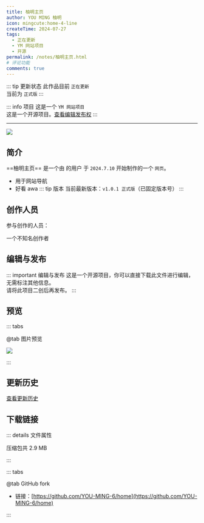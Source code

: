 ```yaml
---
title: 柚明主页
author: YOU MING 柚明
icon: mingcute:home-4-line
createTime: 2024-07-27
tags:
  - 正在更新
  - YM 网站项目
  - 开源
permalink: /notes/柚明主页.html
# 评论功能
comments: true
---
```


::: tip 更新状态
此作品目前 `正在更新`  
当前为 `正式版`
:::

::: info 项目
这是一个 `YM 网站项目`  
这是一个开源项目。[查看编辑发布权](#编辑与发布)
:::

---

![](https://image.youming.us.kg/home-yl.png)

## <Icon name="mingcute:document-line" color="currentColor" /> 简介

==柚明主页== 是一个由 <Badge text="Youming 工作室" type="tip" /> 的用户 <Badge text="YOU MING 柚明" type="info" /> 于 `2024.7.10` 开始制作的一个 `网页`。

- 用于网站导航
- 好看 awa
::: tip 版本
当前最新版本：`v1.0.1 正式版`（已固定版本号）
:::

## <Icon name="mingcute:contacts-3-line" color="currentColor" /> 创作人员

参与创作的人员：<Badge text="YOU MING 柚明" type="info" />

<LinkCard title="YOU MING 柚明" icon="https://image.youming.us.kg/ym-ys.png" href="/notes/更多/工作室.html#you-ming-柚明">
    一个不知名创作者
</LinkCard>

## <Icon name="mingcute:pencil-3-line" color="currentColor" /> 编辑与发布

::: important 编辑与发布
这是一个开源项目，你可以直接下载此文件进行编辑，无需标注其他信息。  
请将此项目二创后再发布。
:::

## <Icon name="mingcute:eye-2-line" color="currentColor" /> 预览
::: tabs

@tab <Icon name="mingcute:pic-line" color="currentColor" /> 图片预览

![](https://image.youming.us.kg/home-yl.png)

:::

## <Icon name="mingcute:history-anticlockwise-line" color="currentColor" /> 更新历史

[查看更新历史](/notes/更新历史/柚明主页.html)

## <Icon name="mingcute:arrow-to-down-line" color="currentColor" /> 下载链接

::: details <Icon name="mingcute:file-info-line" color="currentColor" /> 文件属性

<CardGrid>
  <Card title="home.zip" icon="mingcute:file-zip-line">
    压缩包共 2.9 MB
  </Card>
</CardGrid>

:::

::: tabs

@tab <Icon name="mingcute:fork-spoon-line" color="currentColor" /> GitHub fork

- 链接：[https://github.com/YOU-MING-6/home](https://github.com/YOU-MING-6/home)

:::